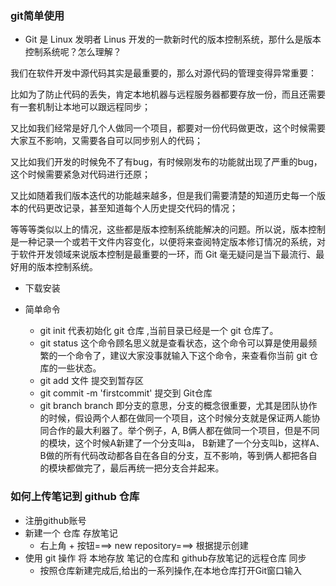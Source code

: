 ### git简单使用
+ Git 是 Linux 发明者 Linus 开发的一款新时代的版本控制系统，那什么是版本控制系统呢？怎么理解？


我们在软件开发中源代码其实是最重要的，那么对源代码的管理变得异常重要：


比如为了防止代码的丢失，肯定本地机器与远程服务器都要存放一份，而且还需要有一套机制让本地可以跟远程同步；


又比如我们经常是好几个人做同一个项目，都要对一份代码做更改，这个时候需要大家互不影响，又需要各自可以同步别人的代码；


又比如我们开发的时候免不了有bug，有时候刚发布的功能就出现了严重的bug，这个时候需要紧急对代码进行还原；


又比如随着我们版本迭代的功能越来越多，但是我们需要清楚的知道历史每一个版本的代码更改记录，甚至知道每个人历史提交代码的情况；


等等等类似以上的情况，这些都是版本控制系统能解决的问题。所以说，版本控制是一种记录一个或若干文件内容变化，以便将来查阅特定版本修订情况的系统，对于软件开发领域来说版本控制是最重要的一环，而 Git 毫无疑问是当下最流行、最好用的版本控制系统。

+ 下载安装

+ 简单命令
	- git init 代表初始化 git 仓库 ,当前目录已经是一个 git 仓库了。
	- git status 这个命令顾名思义就是查看状态，这个命令可以算是使用最频繁的一个命令了，建议大家没事就输入下这个命令，来查看你当前 git 仓库的一些状态。
	- git add 文件   提交到暂存区
	- git commit -m 'firstcommit' 提交到 Git仓库
	- git branch
		branch 即分支的意思，分支的概念很重要，尤其是团队协作的时候，假设两个人都在做同一个项目，这个时候分支就是保证两人能协同合作的最大利器了。举个例子，A, B俩人都在做同一个项目，但是不同的模块，这个时候A新建了一个分支叫a， B新建了一个分支叫b，这样A、B做的所有代码改动都各自在各自的分支，互不影响，等到俩人都把各自的模块都做完了，最后再统一把分支合并起来。

### 如何上传笔记到 github 仓库
+ 注册github账号
+ 新建一个 仓库 存放笔记
	- 右上角 + 按钮===> new repository===> 根据提示创建
+ 使用 git 操作 将 本地存放 笔记的仓库和 github存放笔记的远程仓库 同步
	- 按照仓库新建完成后,给出的一系列操作,在本地仓库打开Git窗口输入